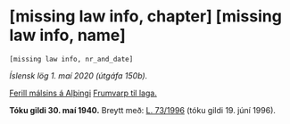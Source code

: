 # [missing law info, chapter] [missing law info, name]

`[missing law info, nr_and_date]`

_Íslensk lög 1. maí 2020 (útgáfa 150b)._

[Ferill málsins á Alþingi](https://www.althingi.is/thingstorf/thingmalalistar-eftir-thingum/ferill/?ltg=55&mnr=47)
[Frumvarp til laga.](https://www.althingi.is/altext/55/s/pdf/0063.pdf)

**Tóku gildi 30. maí 1940.**
Breytt með:
[L. 73/1996](https://althingi.is/altext/stjt/1996.073.html) (tóku gildi 19. júní 1996).


